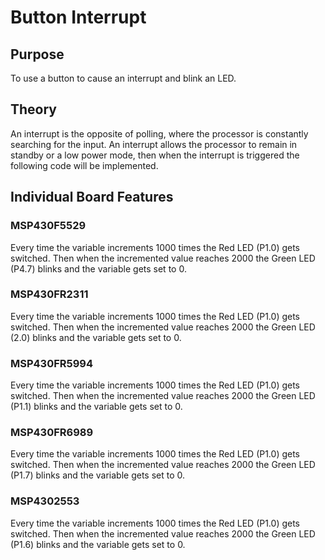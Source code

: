 # Button Interrupt

## Purpose
To use a button to cause an interrupt and blink an LED.

## Theory

An interrupt is the opposite of polling, where the processor is constantly searching for the input. An interrupt allows the processor to remain in standby or a low power mode, then when the interrupt is triggered the following code will be implemented.

## Individual Board Features

### MSP430F5529
Every time the variable increments 1000 times the Red LED (P1.0) gets switched. Then when the incremented value reaches 2000 the Green LED (P4.7) blinks and the variable gets set to 0.

### MSP430FR2311
Every time the variable increments 1000 times the Red LED (P1.0) gets switched. Then when the incremented value reaches 2000 the Green LED (2.0) blinks and the variable gets set to 0.

### MSP430FR5994
Every time the variable increments 1000 times the Red LED (P1.0) gets switched. Then when the incremented value reaches 2000 the Green LED (P1.1) blinks and the variable gets set to 0.


### MSP430FR6989
Every time the variable increments 1000 times the Red LED (P1.0) gets switched. Then when the incremented value reaches 2000 the Green LED (P1.7) blinks and the variable gets set to 0.


### MSP4302553
Every time the variable increments 1000 times the Red LED (P1.0) gets switched. Then when the incremented value reaches 2000 the Green LED (P1.6) blinks and the variable gets set to 0.


